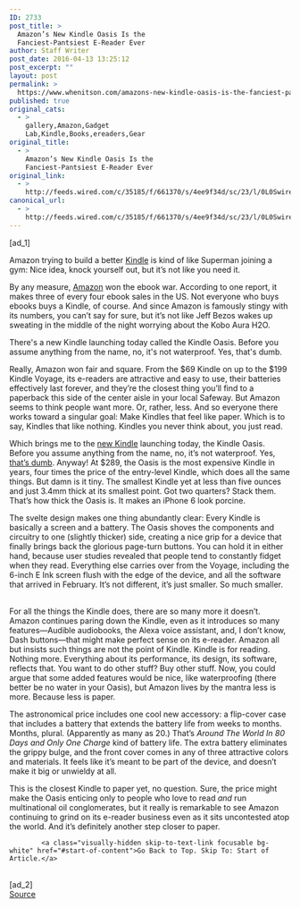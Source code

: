 ```yaml
---
ID: 2733
post_title: >
  Amazon’s New Kindle Oasis Is the
  Fanciest-Pantsiest E-Reader Ever
author: Staff Writer
post_date: 2016-04-13 13:25:12
post_excerpt: ""
layout: post
permalink: >
  https://www.whenitson.com/amazons-new-kindle-oasis-is-the-fanciest-pantsiest-e-reader-ever/
published: true
original_cats:
  - >
    gallery,Amazon,Gadget
    Lab,Kindle,Books,ereaders,Gear
original_title:
  - >
    Amazon’s New Kindle Oasis Is the
    Fanciest-Pantsiest E-Reader Ever
original_link:
  - >
    http://feeds.wired.com/c/35185/f/661370/s/4ee9f34d/sc/23/l/0L0Swired0N0C20A160C0A40Camazons0Ekindle0Eoasis0Efanciest0Ee0Ereader0Eever0C/story01.htm
canonical_url:
  - >
    http://feeds.wired.com/c/35185/f/661370/s/4ee9f34d/sc/23/l/0L0Swired0N0C20A160C0A40Camazons0Ekindle0Eoasis0Efanciest0Ee0Ereader0Eever0C/story01.htm
---
```

 [ad_1]
<br><div id=""><p>Amazon trying to build a better <a href="http://www.wired.com/tag/Kindle/">Kindle</a> is kind of like Superman joining a gym: Nice idea, knock yourself out, but it’s not like you need it.</p>
<p>By any measure, <a href="http://www.wired.com/tag/Amazon/" target="_blank">Amazon</a> won the ebook war. According to one report, it makes three of every four ebook sales in the US. Not everyone who buys ebooks buys a Kindle, of course. And since Amazon is famously stingy with its numbers, you can’t say for sure, but it’s not like Jeff Bezos wakes up sweating in the middle of the night worrying about the Kobo Aura H2O.</p>
<p data-js="fader" class="pullquote carve fader">
	There's a new Kindle launching today called the Kindle Oasis. Before you assume anything from the name, no, it's not waterproof. Yes, that's dumb.	<span class="attribution"/>
</p>

<p>Really, Amazon won fair and square. From the $69 Kindle on up to the $199 Kindle Voyage, its e-readers are attractive and easy to use, their batteries effectively last forever, and they’re the closest thing you’ll find to a paperback this side of the center aisle in your local Safeway. But Amazon seems to think people want more. Or, rather, less. And so everyone there works toward a singular goal: Make Kindles that feel like paper. Which is to say, Kindles that like nothing. Kindles you never think about, you just read.</p>
<p>Which brings me to the <a rel="nofollow" href="http://www.amazon.com/Amazon-Kindle-Ereader-Family/b?ie=UTF8&amp;node=6669702011">new Kindle</a> launching today, the Kindle Oasis. Before you assume anything from the name, no, it’s not waterproof. Yes, <a href="http://www.wired.com/2015/10/amazon-kindle-even-the-nook-is-water-resistant-now/">that’s dumb</a>. Anyway! At $289, the Oasis is the most expensive Kindle in years, four times the price of the entry-level Kindle, which does all the same things. But damn is it tiny. The smallest Kindle yet at less than five ounces and just 3.4mm thick at its smallest point. Got two quarters? Stack them. That’s how thick the Oasis is. It makes an iPhone 6 look porcine.</p>
<p>The svelte design makes one thing abundantly clear: Every Kindle is basically a screen and a battery. The Oasis shoves the components and circuitry to one (slightly thicker) side, creating a nice grip for a device that finally brings back the glorious page-turn buttons. You can hold it in either hand, because user studies revealed that people tend to constantly fidget when they read. Everything else carries over from the Voyage, including the 6-inch E Ink screen flush with the edge of the device, and all the software that arrived in February. It’s not different, it’s just smaller. So much smaller.</p>

<br/>For all the things the Kindle does, there are so many more it doesn’t. Amazon continues paring down the Kindle, even as it introduces so many features—Audible audiobooks, the Alexa voice assistant, and, I don’t know, Dash buttons—that might make perfect sense on its e-reader. Amazon all but insists such things are not the point of Kindle. Kindle is for reading. Nothing more. Everything about its performance, its design, its software, reflects that. You want to do other stuff? Buy other stuff. Now, you could argue that some added features would be nice, like waterproofing (there better be no water in your Oasis), but Amazon lives by the mantra less is more. Because less is paper.
<p>The astronomical price includes one cool new accessory: a flip-cover case that includes a battery that extends the battery life from weeks to months. Months, plural. (Apparently as many as 20.) That’s <em>Around The World In 80 Days and Only One Charge</em> kind of battery life. The extra battery eliminates the grippy bulge, and the front cover comes in any of three attractive colors and materials. It feels like it’s meant to be part of the device, and doesn’t make it big or unwieldy at all.</p>
<p>This is the closest Kindle to paper yet, no question. Sure, the price might make the Oasis enticing only to people who love to read <em>and</em> run multinational oil conglomerates, but it really is remarkable to see Amazon continuing to grind on its e-reader business even as it sits uncontested atop the world. And it’s definitely another step closer to paper.</p>

			<a class="visually-hidden skip-to-text-link focusable bg-white" href="#start-of-content">Go Back to Top. Skip To: Start of Article.</a>

			
</div>
<br>[ad_2]
<br><a href="http://feeds.wired.com/c/35185/f/661370/s/4ee9f34d/sc/23/l/0L0Swired0N0C20A160C0A40Camazons0Ekindle0Eoasis0Efanciest0Ee0Ereader0Eever0C/story01.htm">Source </a>